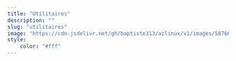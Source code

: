 ```yaml
---
title: "Utilitaires"
description: ""
slug: "utilitaires"
image: "https://cdn.jsdelivr.net/gh/baptiste313/azlinux/v1/images/5876634/raw.webp"
style:
    color: "#fff"
---
```

